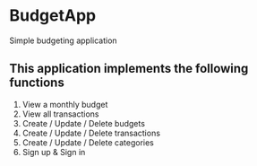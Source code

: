 # BudgetApp
Simple budgeting application

## This application implements the following functions

1. View a monthly budget
2. View all transactions
3. Create / Update / Delete budgets
4. Create / Update / Delete transactions 
5. Create / Update / Delete categories
6. Sign up & Sign in